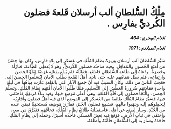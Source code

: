 <h1 dir="rtl">مِلْكُ السُّلطانِ ألب أرسلان قَلعةَ فضلون الكُرديِّ بفارِس .</h1>

<h5 dir="rtl">العام الهجري:  464

العام الميلادي: 1071

</h5>

<p dir="rtl">سَيَّرَ السُّلطانُ ألب أرسلان وَزيرَهُ نِظامَ المُلْكِ في عَسكرٍ إلى بِلادِ فارِس، وكان بها حِصْنٌ من أَمنَعِ الحُصونِ والمَعاقِلِ، وفيه صاحبُه فضلون الكُرديُّ، وهو لا يُعطِي الطَّاعةَ، فنازَلَهُ وحَصرَهُ، ودَعاهُ إلى طَاعةِ السُّلطانِ فامتَنَع، فقاتَلَهُ فلم يَبلُغ بقِتالِه غَرَضًا لِعُلُوِّ الحِصنِ وارتِفاعِه، فلم يَطُل مَقامُهم عليه حتى نادَى أَهلُ القَلعةِ بَطَلَبِ الأَمانِ لِيُسَلِّموا الحِصنَ إليه، فعَجبَ الناسُ من ذلك، وكان السببُ فيه أنَّ جَميعَ الآبارِ التي بالقَلعةِ غارَت مِياهُها في لَيلةٍ واحدةٍ فقادَتهُم ضُرورةُ العَطَشِ إلى التَّسليمِ، فلمَّا طَلَبوا الأَمانَ أَمَّنَهُم نِظامُ المُلْكِ، وتَسلَّمَ الحِصنَ، والْتَجَأَ فضلون إلى قُلَّةِ القَلعَةِ، وهي أَعلَى مَوضِعٍ فيها، وفيه بِناءٌ مُرتفِعٌ، فاحتَمَى فيها، فسَيَّرَ نِظامُ المُلْكِ طائِفةً من العَسكرِ إلى المَوضِعِ الذي فيه أَهلُ فضلون وأَقارِبُه لِيَحمِلوهُم إليه ويَنهَبوا مالَهم، فسَمِعَ فضلون الخَبَرَ، ففارَقَ مَوضِعَه مُستَخفِيًا فيمَن عنده من الجُنْدِ، وسار لِيمنَع عن أَهلِه، فاستَقبَلَتهُ طلائِعُ نِظامِ المُلْكِ، فخافَهُم فتَفَرَّقَ مَن معه، واختَفَى في نَباتِ الأَرضِ، فوَقعَ فيه بَعضُ العَسكرِ، فأَخذَه أَسيرًا، وحَملَه إلى نِظامِ المُلْكِ، فأَخَذَهُ وسارَ به إلى السُّلطانِ فأَمَّنَهُ وأَطلَقَهُ.</p></br>
